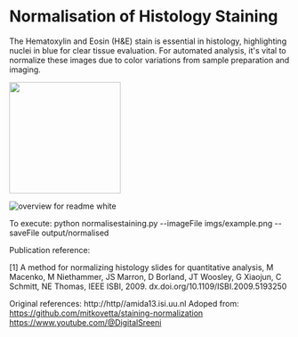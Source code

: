 # Normalisation of Histology Staining
The Hematoxylin and Eosin (H&amp;E) stain is essential in histology, highlighting nuclei in blue for clear tissue evaluation. For automated analysis, it's vital to normalize these images due to color variations from sample preparation and imaging.


<img src="(https://github.com/bill-close/NormalisationHistologyStaining/assets/90579801/22a50606-aa3c-4276-92ec-fee8b60508a0)" width="200">

![overview for readme white](https://github.com/bill-close/NormalisationHistologyStaining/assets/90579801/d071c320-2fc7-4531-a8ff-0d4be6d41329)



To execute:
python normalisestaining.py --imageFile imgs/example.png --saveFile output/normalised


Publication reference:

[1] A method for normalizing histology slides for quantitative analysis, M Macenko, M Niethammer, JS Marron, D Borland, JT Woosley, G Xiaojun, C Schmitt, NE Thomas, IEEE ISBI, 2009. dx.doi.org/10.1109/ISBI.2009.5193250

Original references:
http://http//amida13.isi.uu.nl
Adoped from:
https://github.com/mitkovetta/staining-normalization
https://www.youtube.com/@DigitalSreeni


